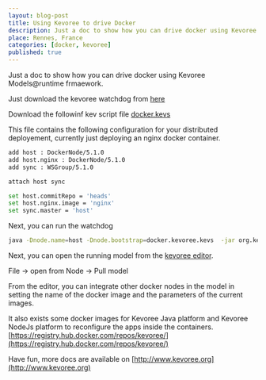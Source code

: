 ```yaml
---
layout: blog-post
title: Using Kevoree to drive Docker
description: Just a doc to show how you can drive docker using Kevoree Models@runtime frmaework
place: Rennes, France
categories: [docker, kevoree]
published: true
---
```

Just a doc to show how you can drive docker using Kevoree Models@runtime frmaework. 

<!--more-->


Just download the kevoree watchdog from [here](http://oss.sonatype.org/service/local/artifact/maven/redirect?r=public&g=org.kevoree.watchdog&a=org.kevoree.watchdog&v=RELEASE)

Download the followinf kev script file [docker.kevs](../../../docs/docker.kevoree.kevs)

This file contains the following configuration for your distributed deployement, currently just deploying an nginx docker container. 

```bash
add host : DockerNode/5.1.0
add host.nginx : DockerNode/5.1.0
add sync : WSGroup/5.1.0

attach host sync

set host.commitRepo = 'heads'
set host.nginx.image = 'nginx'
set sync.master = 'host'

```

Next, you can run the watchdog
```bash
java -Dnode.name=host -Dnode.bootstrap=docker.kevoree.kevs  -jar org.kevoree.watchdog-0.27.jar 5.1.0 
```


Next, you can open the running model from the [kevoree editor](http://editor.kevoree.org).

File -> open from Node -> Pull model

From the editor, you can integrate other docker nodes in the model in setting the name of the docker image and the parameters of the current images. 

It also exists some docker images for Kevoree Java platform and Kevoree NodeJs platform to reconfigure the apps inside the containers. [https://registry.hub.docker.com/repos/kevoree/](https://registry.hub.docker.com/repos/kevoree/)

Have fun, more docs are available on [http://www.kevoree.org](http://www.kevoree.org)

